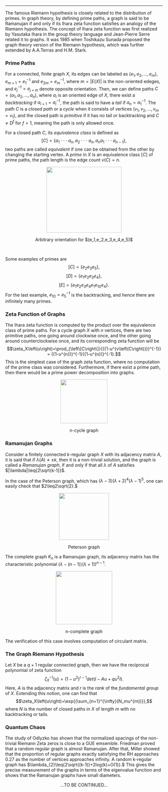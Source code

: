 ***
The famous Riemann hypothesis is closely related to the distribution of primes. In graph theory, by defining prime paths, a graph is said to be Ramanujan if and only if its Ihara zeta function satisfies an analogy of the Riemann hypothesis. The concept of Ihara zeta function was first realized by Yasutaka Ihara in the group theory language and Jean-Pierre Serre related it to graphs. It was 1985 when Toshikazu Sunada proposed the graph theory version of the Riemann hypothesis, which was further extended by A.A.Terras and H.M. Stark.

###  Prime Paths
For a connected, finite graph $X$, its edges can be labeled as $(e_1, e_2, ..., e_m)$, $e_{m+1}=e_1^{-1}$ and $e_{2m}=e_m^{-1}$, where $m=|E(X)|$ is the non-oriented edeges, and $e_j^{-1}=e_{j+m}$ denote opposite orientation. Then, we can define paths $C=(a_1,a_2,...,a_n)$, where $a_i$ is an oriented edge of $X$, there exist a $backtracking$ if $a_{i+1}=a_i^{-1}$, the path is said to have a $tail$ if $a_{n}=a_1^{-1}$. The path $C$ is a $closed$ $path$ or a $cycle$ when it consists of vertices $(v_1,v_2,...,v_m=v_1)$, and the closed path is $primitive$ if it has no tail or backtracking and $C\neq{D^f}$ for $f>{1}$, meaning the path is only allowed once.

For a closed path $C$, its $equivalence$ $class$ is defined as 
$$[C]=\lbrace{a_1}\cdot\cdot\cdot{a_n},{a_2}\cdot\cdot\cdot{a_n},{a_n}{a_1}\cdot\cdot\cdot{a_{n-1}}\rbrace,$$
two paths are called $equivalent$ if one can be obtained from the other by changing the starting vertex. 
A $prime$ in $X$ is an equivalence class $[C]$ of prime paths, the path length is the edge count $v(C)=n$.

<p align="center"><img src= "https://user-images.githubusercontent.com/66701331/187326050-c8d93df8-d35c-4b4f-a9e4-c5ef29b08945.png" width="240" height="210"> <p/>
<p align="center"> Arbitrary orientation for $(e_1,e_2,e_3,e_4,e_5)$ </p> 
<br/>

Some examples of primes are 
$$[C]=\lbrace{e_2}{e_3}{e_5}\rbrace,$$ 
$$[D]=\lbrace{e_1}{e_2}{e_3}{e_4}\rbrace,$$
$$[E]=\lbrace{e_1}{e_2}{e_3}{e_4}{e_1}{e_{10}}{e_4}\rbrace.$$ 
For the last example, $e_{10}={e_5}^{-1}$ is the backtracking, and hence there are infinitely many primes.

### Zeta Function of Graphs
The Ihara zeta function is computed by the product over the equivalence class of prime paths. For a cycle graph $X$ with $n$ vertices, there are two primitive paths, one going around clockwise once, and the other going around counterclockwise once, and its corresponding zeta function will be 
$$\zeta_X\left(u\right)=\prod_{\left\[C\right\]}{({1-u^{v\left(C\right)})}^{-1}} = ({1-u^{n})}^{-1}({1-u^{n})}^{-1}.$$
This is the simplest case of the graph zeta function, where no computation of the prime class was considered. Furthermore, if there exist a prime path, then there would be a prime power decomposition into graphs.

<p align="center"><img src= "https://user-images.githubusercontent.com/66701331/187325623-ef6c34c3-656e-4ffc-b173-2135757965ce.png" width="150" height="140"> <p/>
<p align="center"> n-cycle graph</p>

### Ramanujan Graphs
Consider a finitely connected $k$-regular graph $X$ with its adjacency matrix $A$, it is said that if $\lambda(A)\neq{\pm{k}}$, then it is a non-trivial solution, and the graph is called a $Ramanujan$ $graph$, if and only if that all $\lambda$ of $A$ satisfies $|\lambda|\leq{2\sqrt{k-1}}$.
<p/>

In the case of the Peterson graph, which has $(\lambda-3)(\lambda+2)^4(\lambda-1)^5,$ one can easily check that $2\leq2\sqrt{2}.$
<p align="center"><img src= "https://user-images.githubusercontent.com/66701331/187332360-47bc5e53-13f1-4ae0-b65d-4d5817294e7e.png" width="160" height="150"> <p/>
<p align="center"> Peterson graph </p>

The complete graph $K_n$ is a Ramanujan graph, its adjacency matrix has the characteristic polynomial $(\lambda-(n-1))(\lambda+1))^{n-1}.$
<p align="center"><img src= "https://user-images.githubusercontent.com/66701331/187332359-5131ca2b-bc71-433d-a76d-bc8fb6b393c3.PNG" width="180" height="170"> <p/>
<p align="center"> n-complete graph </p>
The verification of this case involves computation of circulant matrix.
<p/>

### The Graph Riemann Hypothesis
Let $X$ be a $q+1$ regular connected graph,
then we have the reciprocal polynomial of zeta function 
$$\zeta_X^{-1}\left(u\right)=\left(1-u^2\right)^{r-1}det\left(I-Au+qu^2I\right).$$
Here, $A$ is the adjacency matrix and $r$ is the $rank$ of the $fundamental$ $group$ of $X$. Extending this notion, one can find that 
$$\zeta_X\left(u\right)=\exp{(\sum_{n=1}^{\infty}{N_mu^{m})}},$$
where $N$ is the number of closed paths in $X$ of length $m$ with no backtracking or tails.

### Quantum Chaos
The study of Odlyzko has shown that the normalized spacings of the non-trivial Riemann Zeta zeros is close to a GUE emsemble. 
Friedman proved that a random regular graph is almost Ramanujan. After that, Miller showed that the proportion of regular graphs exactly satisfying the RH approaches 0.27 as the number of vertices approaches infinity. A random k-regular graph has $\lambda_{2}\leq{2\sqrt{(k-1)}+2log(k)+O(1)}.$ This gives the precise measurement of the graphs in terms of the eigenvalue function and shows that the Ramanujan graphs have small diameters.

<p/><p align="center">...TO BE CONTINUED...<p/>
<p/><script type="text/javascript" charset="utf-8" src=" https://cdn.mathjax.org/mathjax/latest/MathJax.js?config=TeX-AMS-MML_HTMLorMML, https://vincenttam.github.io/javascripts/MathJaxLocal.js"></script>
